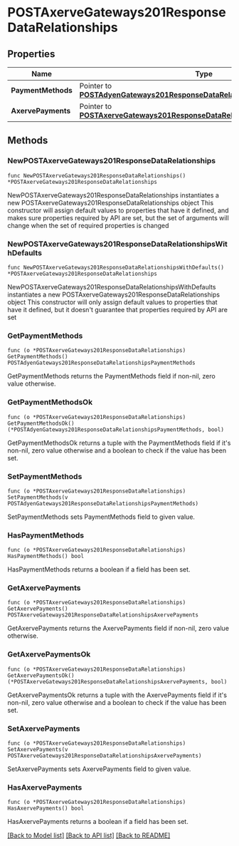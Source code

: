 # POSTAxerveGateways201ResponseDataRelationships

## Properties

Name | Type | Description | Notes
------------ | ------------- | ------------- | -------------
**PaymentMethods** | Pointer to [**POSTAdyenGateways201ResponseDataRelationshipsPaymentMethods**](POSTAdyenGateways201ResponseDataRelationshipsPaymentMethods.md) |  | [optional] 
**AxervePayments** | Pointer to [**POSTAxerveGateways201ResponseDataRelationshipsAxervePayments**](POSTAxerveGateways201ResponseDataRelationshipsAxervePayments.md) |  | [optional] 

## Methods

### NewPOSTAxerveGateways201ResponseDataRelationships

`func NewPOSTAxerveGateways201ResponseDataRelationships() *POSTAxerveGateways201ResponseDataRelationships`

NewPOSTAxerveGateways201ResponseDataRelationships instantiates a new POSTAxerveGateways201ResponseDataRelationships object
This constructor will assign default values to properties that have it defined,
and makes sure properties required by API are set, but the set of arguments
will change when the set of required properties is changed

### NewPOSTAxerveGateways201ResponseDataRelationshipsWithDefaults

`func NewPOSTAxerveGateways201ResponseDataRelationshipsWithDefaults() *POSTAxerveGateways201ResponseDataRelationships`

NewPOSTAxerveGateways201ResponseDataRelationshipsWithDefaults instantiates a new POSTAxerveGateways201ResponseDataRelationships object
This constructor will only assign default values to properties that have it defined,
but it doesn't guarantee that properties required by API are set

### GetPaymentMethods

`func (o *POSTAxerveGateways201ResponseDataRelationships) GetPaymentMethods() POSTAdyenGateways201ResponseDataRelationshipsPaymentMethods`

GetPaymentMethods returns the PaymentMethods field if non-nil, zero value otherwise.

### GetPaymentMethodsOk

`func (o *POSTAxerveGateways201ResponseDataRelationships) GetPaymentMethodsOk() (*POSTAdyenGateways201ResponseDataRelationshipsPaymentMethods, bool)`

GetPaymentMethodsOk returns a tuple with the PaymentMethods field if it's non-nil, zero value otherwise
and a boolean to check if the value has been set.

### SetPaymentMethods

`func (o *POSTAxerveGateways201ResponseDataRelationships) SetPaymentMethods(v POSTAdyenGateways201ResponseDataRelationshipsPaymentMethods)`

SetPaymentMethods sets PaymentMethods field to given value.

### HasPaymentMethods

`func (o *POSTAxerveGateways201ResponseDataRelationships) HasPaymentMethods() bool`

HasPaymentMethods returns a boolean if a field has been set.

### GetAxervePayments

`func (o *POSTAxerveGateways201ResponseDataRelationships) GetAxervePayments() POSTAxerveGateways201ResponseDataRelationshipsAxervePayments`

GetAxervePayments returns the AxervePayments field if non-nil, zero value otherwise.

### GetAxervePaymentsOk

`func (o *POSTAxerveGateways201ResponseDataRelationships) GetAxervePaymentsOk() (*POSTAxerveGateways201ResponseDataRelationshipsAxervePayments, bool)`

GetAxervePaymentsOk returns a tuple with the AxervePayments field if it's non-nil, zero value otherwise
and a boolean to check if the value has been set.

### SetAxervePayments

`func (o *POSTAxerveGateways201ResponseDataRelationships) SetAxervePayments(v POSTAxerveGateways201ResponseDataRelationshipsAxervePayments)`

SetAxervePayments sets AxervePayments field to given value.

### HasAxervePayments

`func (o *POSTAxerveGateways201ResponseDataRelationships) HasAxervePayments() bool`

HasAxervePayments returns a boolean if a field has been set.


[[Back to Model list]](../README.md#documentation-for-models) [[Back to API list]](../README.md#documentation-for-api-endpoints) [[Back to README]](../README.md)


